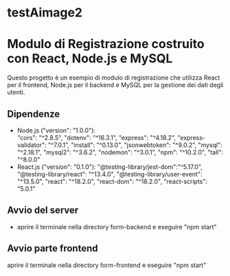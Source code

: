 # testAimage2

# Modulo di Registrazione costruito con React, Node.js e MySQL

Questo progetto è un esempio di modulo di registrazione che utilizza React per il frontend, Node.js per il backend e MySQL per la gestione dei dati degli utenti.

## Dipendenze

- Node.js ("version": "1.0.0"):  
            "cors": "^2.8.5",
            "dotenv": "^16.3.1",
            "express": "^4.18.2",
            "express-validator": "^7.0.1",
            "install": "^0.13.0",
            "jsonwebtoken": "^9.0.2",
            "mysql": "^2.18.1",
            "mysql2": "^3.6.2",
            "nodemon": "^3.0.1",
            "npm": "^10.2.0",
            "tall": "^8.0.0"
- React.js ("version": "0.1.0"):
            "@testing-library/jest-dom":"^5.17.0",
            "@testing-library/react": "^13.4.0",
            "@testing-library/user-event": "^13.5.0",
            "react": "^18.2.0",
            "react-dom": "^18.2.0",
            "react-scripts": "5.0.1"

## Avvio del server
- aprire il terminale nella directory form-backend e eseguire "npm start"

## Avvio parte frontend
aprire il terminale nella directory form-frontend e eseguire "npm start"
